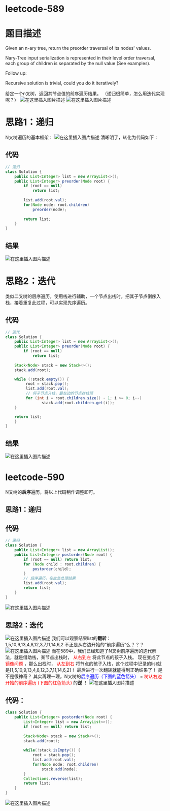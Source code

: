 # leetcode-589
# 题目描述
Given an n-ary tree, return the preorder traversal of its nodes' values.

Nary-Tree input serialization is represented in their level order traversal, each group of children is separated by the null value (See examples).

Follow up:

Recursive solution is trivial, could you do it iteratively?

给定一个n叉树，返回其节点值的前序遍历结果。
（递归很简单，怎么用迭代实现呢？）
![在这里插入图片描述](https://img-blog.csdnimg.cn/20200601155558997.png?x-oss-process=image/watermark,type_ZmFuZ3poZW5naGVpdGk,shadow_10,text_aHR0cHM6Ly9ibG9nLmNzZG4ubmV0L3o3MTQ0MDU0ODk=,size_16,color_FFFFFF,t_70)
![在这里插入图片描述](https://img-blog.csdnimg.cn/20200601155623851.png?x-oss-process=image/watermark,type_ZmFuZ3poZW5naGVpdGk,shadow_10,text_aHR0cHM6Ly9ibG9nLmNzZG4ubmV0L3o3MTQ0MDU0ODk=,size_16,color_FFFFFF,t_70)
# 思路1：递归
N叉树遍历的基本框架：
![在这里插入图片描述](https://img-blog.csdnimg.cn/20200601160554460.png?x-oss-process=image/watermark,type_ZmFuZ3poZW5naGVpdGk,shadow_10,text_aHR0cHM6Ly9ibG9nLmNzZG4ubmV0L3o3MTQ0MDU0ODk=,size_16,color_FFFFFF,t_70)
清晰明了，转化为代码如下：

## 代码

```java
// 递归
class Solution {
    public List<Integer> list = new ArrayList<>();
    public List<Integer> preorder(Node root) {
        if (root == null)
            return list;
        
        list.add(root.val);
        for(Node node: root.children)
            preorder(node);
                
        return list;
    }
}
```
## 结果
![在这里插入图片描述](https://img-blog.csdnimg.cn/20200601160935108.png?x-oss-process=image/watermark,type_ZmFuZ3poZW5naGVpdGk,shadow_10,text_aHR0cHM6Ly9ibG9nLmNzZG4ubmV0L3o3MTQ0MDU0ODk=,size_16,color_FFFFFF,t_70)
# 思路2：迭代
类似二叉树的层序遍历，使用栈进行辅助，一个节点出栈时，把其子节点倒序入栈，接着重复此过程，可以实现先序遍历。

## 代码

```java
// 迭代
class Solution {
    public List<Integer> list = new ArrayList<>();
    public List<Integer> preorder(Node root) {
        if (root == null)
            return list;
        
 	Stack<Node> stack = new Stack<>();
 	stack.add(root);

 	while (!stack.empty()) {
 		 root = stack.pop();
 		 list.add(root.val);
 		 // 将子节点入栈，最左边的节点在栈顶
 		 for (int i = root.children.size() - 1; i >= 0; i--)
                stack.add(root.children.get(i));
    }

    return list;
    }
}
```
## 结果
![在这里插入图片描述](https://img-blog.csdnimg.cn/20200601161141118.png?x-oss-process=image/watermark,type_ZmFuZ3poZW5naGVpdGk,shadow_10,text_aHR0cHM6Ly9ibG9nLmNzZG4ubmV0L3o3MTQ0MDU0ODk=,size_16,color_FFFFFF,t_70)

# leetcode-590
N叉树的**后序**遍历，将以上代码稍作调整即可。
## 思路1：递归
## 代码

```java
// 递归
class Solution {
	public List<Integer> list = new ArrayList();
    public List<Integer> postorder(Node root) {        
        if (root == null) return list;
        for (Node child : root.children) {
        	postorder(child);
        }
        // 后序遍历，在此处处理结果
        list.add(root.val);
        return list;
    }
}
```
![在这里插入图片描述](https://img-blog.csdnimg.cn/20200601213511950.png)
## 思路2：迭代
![在这里插入图片描述](https://img-blog.csdnimg.cn/20200601205828198.png?x-oss-process=image/watermark,type_ZmFuZ3poZW5naGVpdGk,shadow_10,text_aHR0cHM6Ly9ibG9nLmNzZG4ubmV0L3o3MTQ0MDU0ODk=,size_16,color_FFFFFF,t_70)
我们可以观察结果list的**翻转**：1,5,10,9,13,4,8,12,3,7,11,14,6,2
不正是从右边开始的“前序遍历”么？？？
![在这里插入图片描述](https://img-blog.csdnimg.cn/20200601210129249.png?x-oss-process=image/watermark,type_ZmFuZ3poZW5naGVpdGk,shadow_10,text_aHR0cHM6Ly9ibG9nLmNzZG4ubmV0L3o3MTQ0MDU0ODk=,size_16,color_FFFFFF,t_70)
而在589中，我们已经知道了N叉树前序遍历的迭代解法，就是借助栈，某节点出栈时，<font color=red> 从右到左 </font>将此节点的孩子入栈。
现在变成了<font color=red> 镜像问题 </font>，那么出栈时，<font color=red> 从左到右 </font> 将节点的孩子入栈，这个过程中记录的list就是[1,5,10,9,13,4,8,12,3,7,11,14,6,2]！
最后进行一次翻转就能得到正确结果了！
是不是很神奇？
其实再理一理，N叉树的<font color=blue>后序遍历（下图的蓝色箭头） </font> = <font color=red>树从右边开始的前序遍历 (下图的红色箭头) </font>的**逆** ！
![在这里插入图片描述](https://img-blog.csdnimg.cn/20200601211300595.png?x-oss-process=image/watermark,type_ZmFuZ3poZW5naGVpdGk,shadow_10,text_aHR0cHM6Ly9ibG9nLmNzZG4ubmV0L3o3MTQ0MDU0ODk=,size_16,color_FFFFFF,t_70)

## 代码：

```java
class Solution {
    public List<Integer> postorder(Node root) {
        List<Integer> list = new ArrayList<>();
        if (root == null) return list;
        
        Stack<Node> stack = new Stack<>();
        stack.add(root);
        
        while(!stack.isEmpty()) {
            root = stack.pop();
            list.add(root.val);
            for(Node node: root.children)
                stack.add(node);
        }
        Collections.reverse(list);
        return list;
    }
}
```
![在这里插入图片描述](https://img-blog.csdnimg.cn/20200601213443575.png)
